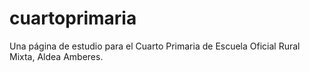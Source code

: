 # cuartoprimaria
Una página de estudio para el Cuarto Primaria de Escuela Oficial Rural Mixta, Aldea Amberes.
